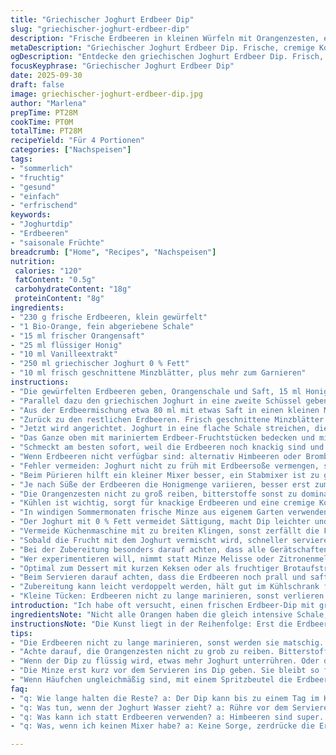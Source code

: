 ```yaml
---
title: "Griechischer Joghurt Erdbeer Dip"
slug: "griechischer-joghurt-erdbeer-dip"
description: "Frische Erdbeeren in kleinen Würfeln mit Orangenzesten, etwas Honig und Vanille leicht marinieren, um die Aromen freizusetzen. Dann eine Portion griechischen Joghurts mit restlichem Honig und Vanille cremig rühren. Ein Teil der Erdbeeren wird zu einer feinen Sauce gemixt, für eine schöne Marmorierung mit dem Joghurt. Frische Minze bringt Frische, die das Ganze auflockert. Ohne Gluten, Nüsse oder Eier. Schnell vorbereitet, erfrischend, mit saisonalem Obst kombinierbar. "
metaDescription: "Griechischer Joghurt Erdbeer Dip. Frische, cremige Kombination. Perfekt für den Sommer. Einfach zuzubereiten und geschmacklich abgestimmt."
ogDescription: "Entdecke den griechischen Joghurt Erdbeer Dip. Frisch, cremig und ideal für warme Tage. Die perfekte Kombination aus Frucht und Joghurt."
focusKeyphrase: "Griechischer Joghurt Erdbeer Dip"
date: 2025-09-30
draft: false
image: griechischer-joghurt-erdbeer-dip.jpg
author: "Marlena"
prepTime: PT28M
cookTime: PT0M
totalTime: PT28M
recipeYield: "Für 4 Portionen"
categories: ["Nachspeisen"]
tags:
- "sommerlich"
- "fruchtig"
- "gesund"
- "einfach"
- "erfrischend"
keywords:
- "Joghurtdip"
- "Erdbeeren"
- "saisonale Früchte"
breadcrumb: ["Home", "Recipes", "Nachspeisen"]
nutrition: 
 calories: "120"
 fatContent: "0.5g"
 carbohydrateContent: "18g"
 proteinContent: "8g"
ingredients:
- "230 g frische Erdbeeren, klein gewürfelt"
- "1 Bio-Orange, fein abgeriebene Schale"
- "15 ml frischer Orangensaft"
- "25 ml flüssiger Honig"
- "10 ml Vanilleextrakt"
- "250 ml griechischer Joghurt 0 % Fett"
- "10 ml frisch geschnittene Minzblätter, plus mehr zum Garnieren"
instructions:
- "Die gewürfelten Erdbeeren geben, Orangenschale und Saft, 15 ml Honig sowie 5 ml Vanille in eine Schüssel. Gut vermischen, damit sich die Aromen verbinden. Achtung, nicht zu lange, etwa 12 Minuten bei Zimmertemperatur, zwischendurch vorsichtig umrühren, damit die Flüssigkeit zieht, aber die Beeren nicht matschig werden."
- "Parallel dazu den griechischen Joghurt in eine zweite Schüssel geben, restlichen Honig und Vanille unterheben, bis die Mischung cremig und gleichmäßig süß ist. Abdecken und kalt stellen, damit er anzieht und frisch bleibt."
- "Aus der Erdbeermischung etwa 80 ml mit etwas Saft in einen kleinen Mixer geben und zu einer glatten Sauce pürieren. Keine Stückchen, es soll eine feine Textur sein; wenn zu dick, ein Schluck Wasser oder Orangensaft hilft. Beiseite stellen."
- "Zurück zu den restlichen Erdbeeren. Frisch geschnittene Minzblätter untermengen, das sorgt für den aromatischen Kick und den grünen Farbkontrast im Dip."
- "Jetzt wird angerichtet. Joghurt in eine flache Schale streichen, die pürierte Erdbeersoße in dünnen Linien darüber träufeln. Mit einem Löffel kreisförmig leicht einziehen, bis eine schöne Marmorierung sichtbar wird. Nicht übertreiben, sonst verliert man den Effekt."
- "Das Ganze oben mit mariniertem Erdbeer-Fruchtstücken bedecken und mit frischer Minze bestreuen. Wer mag, ergänzt mit saisonalen Früchten wie frischer Melone oder Pfirsich, sorgt für extra Frische und Textur."
- "Schmeckt am besten sofort, weil die Erdbeeren noch knackig sind und die Minze frisch. Bei Lagerung über Nacht kann der Joghurt etwas Wasser ziehen, dann nochmal gut durchrühren."
- "Wenn Erdbeeren nicht verfügbar sind: alternativ Himbeeren oder Brombeeren nehmen, dann weniger Orangensaft, sonst wird das Aroma zu sauer. Statt Honig geht Ahornsirup oder Agavendicksaft, für vegane Option."
- "Fehler vermeiden: Joghurt nicht zu früh mit Erdbeersoße vermengen, sonst wird alles flüssig; Minze erst kurz vor dem Servieren hinzugeben, sonst wirkt sie schlaff."
- "Beim Pürieren hilft ein kleiner Mixer besser, ein Stabmixer ist zu grob und macht die Sauce pulvrig."
- "Je nach Süße der Erdbeeren die Honigmenge variieren, besser erst zum Schluss nachsüßen als zuviel rein, zieht sonst schnell in den Joghurt ein."
- "Die Orangenzesten nicht zu groß reiben, bitterstoffe sonst zu dominant und verfälschen das Aroma."
- "Kühlen ist wichtig, sorgt für knackige Erdbeeren und eine cremige Konsistenz des Joghurts."
- "In windigen Sommermonaten frische Minze aus eigenem Garten verwenden, frisch gepflückt bringt andere Aromen als gekauft."
- "Der Joghurt mit 0 % Fett vermeidet Sättigung, macht Dip leichter und besser kombinierbar, Vollfett klappt auch, dann aber weniger Honig, da die natürliche Milchfettigkeit mehr Süße trägt."
- "Vermeide Küchenmaschine mit zu breiten Klingen, sonst zerfällt die Frucht und wird matschig."
- "Sobald die Frucht mit dem Joghurt vermischt wird, schneller servieren, da der Dip sonst Wasser zieht und das Ganze wässrig wirkt."
- "Bei der Zubereitung besonders darauf achten, dass alle Gerätschaften sauber und trocken sind, um den frischen Geschmack nicht zu verfälschen."
- "Wer experimentieren will, nimmt statt Minze Melisse oder Zitronenmelisse, bringt eine zitronige Frische rein."
- "Optimal zum Dessert mit kurzen Keksen oder als fruchtiger Brotaufstrich, auch als Dip für frisches Gemüse möglich."
- "Beim Servieren darauf achten, dass die Erdbeeren noch prall und saftig sind, nicht überreif."
- "Zubereitung kann leicht verdoppelt werden, hält gut im Kühlschrank für einen Tag, danach Frische prüfen."
- "Kleine Tücken: Erdbeeren nicht zu lange marinieren, sonst verlieren sie ihre Form und wirken matschig im Dip."
introduction: "Ich habe oft versucht, einen frischen Erdbeer-Dip mit griechischem Joghurt zu perfektionieren. Wichtig ist, die Früchte nicht zu lange einziehen zu lassen, dabei entwickelt sich ein herrlich frisches Aroma von Orange und Minze, das ich so in vielen Varianten liebe. Die Mischung aus Zitrus und süßem Honig bringt die Säure der Erdbeeren ins Gleichgewicht. Technisch sieht man sofort, wenn die Erdbeeren ihren Saft abgeben und sich ein leichter Sirup bildet – das ist mein Zeichen, dass die Marinade gut durchgezogen ist. Die Vanille rundet ab, schürt Komplexität. Dann den Joghurt nicht einfach nur unterrühren – die Marmorierung erzeugt auch optisch das gewisse Etwas. Mein Tipp: eine feine Minze statt das Standard-Pfefferminz, bringt eine überraschende Frische. Insgesamt ein Gericht, das einfach ist, aber mit ein paar Kniffen richtig Freude macht."
ingredientsNote: "Nicht alle Orangen haben die gleich intensive Schale, achte auf Bio oder unbehandelte Früchte, sonst schmeckt die Zesten bitter. Die Menge Honig kannst du ruhig leicht anpassen, je nach Erdbeers Süße. Statt griechischem Joghurt mit 0 % geht auch Naturjoghurt mit höherem Fettanteil, macht das Ganze etwas cremiger und geschmeidiger, dafür schneller sättigend. Alternativ ist Skyr eine gute Wahl für eine dicke, aber leichte Konsistenz. Wenn Minze nicht da ist, funktioniert auch Zitronenmelisse oder frischer Basilikum; gibt dem Ganzen andere Nuancen. Bei der Auswahl der Erdbeeren unbedingt frische, feste Früchte nehmen – saure oder überreife verderben den Geschmack. Für die Vanille nehme ich tatsächlich immer ein echtes Vanilleextrakt, nicht das Aroma aus dem Supermarkt, das macht einen Unterschied. Orangensaft möglichst frisch gepresst, weil Fertigprodukte manchmal zu sauer oder künstlich schmecken."
instructionsNote: "Die Kunst liegt in der Reihenfolge: Erst die Erdbeeren marinieren, damit sie ihren Saft abgeben. Und: wirklich öfter umrühren, aber vorsichtig, um die Form der Beeren zu erhalten. So vermeidet man matschige Stellen. Den Joghurt immer separat süßen, sonst kann er sich entfalten und bleibt schön cremig. Die Erdbeerpüree-Soße nicht zu spät mixen, sonst verdunstet das klare Aroma. Ich verwende einen kleinen Standmixer, der macht die Textur perfekt fein, fast samtig. Danach die Minze nicht zu früh hinein, sonst wird sie welk. Beim Marmorieren mit der Sauce unbedingt den Fluss der Flüssigkeit beobachten; zu viel Bewegung zerstört den Effekt, zu wenig mischen sieht langweilig aus. Zum Schluss kannst du mit dem Löffel ein kleines Kunstwerk schaffen – rund oder Wellenmuster. Lieber kurz servieren, die Frische ist entscheidend. Wenn du dem Dip beim Verrühren zusehst, siehst du, wie die Farben tanzen – fast meditativ. Kleine Küchenhelfer: Mit einem Spritzbeutel kannst du die Erdbeersoße filigraner verteilen, wenn du es besonders ordentlich magst. Wenn der Joghurt beim Kühlen Wasser zieht, vor dem Servieren gut und vorsichtig umrühren. Sollte die Masurierung nicht gelingen, kannst du einfach alles kräftig unterheben, schmeckt trotzdem gut, nur die Optik leidet."
tips:
- "Die Erdbeeren nicht zu lange marinieren, sonst werden sie matschig. Ich mariniere idealerweise höchstens 12 Minuten. So bleibt die Struktur erhalten und die Früchte geben trotzdem ihren Saft."
- "Achte darauf, die Orangenzesten nicht zu grob zu reiben. Bitterstoffe können den feinen Geschmack überdecken. Bio-Orangen sind meist besser, weniger chemisch."
- "Wenn der Dip zu flüssig wird, etwas mehr Joghurt unterrühren. Oder die Erdbeersoße noch einmal mixen, bis sie die gewünschte Konsistenz hat. Nachjustieren ist wichtig."
- "Die Minze erst kurz vor dem Servieren ins Dip geben. Sie bleibt so frisch und aromatisch. Mag sie stark? Dann mehr verwenden. Wer möchte, kann auch Basilikum ausprobieren."
- "Wenn Häufchen ungleichmäßig sind, mit einem Spritzbeutel die Erdbeersoße filigran verteilen. Looks fancy und macht Eindruck. Perfekt für Festlichkeiten, wo der erste Eindruck zählt."
faq:
- "q: Wie lange halten die Reste? a: Der Dip kann bis zu einem Tag im Kühlschrank bleiben. Blick auf die Erdbeeren. Sie müssen frisch sein. Rühren nicht vergessen."
- "q: Was tun, wenn der Joghurt Wasser zieht? a: Rühre vor dem Servieren gut durch. Dann passt die Konsistenz wieder. Frische Minze drüber und alles ist perfekt."
- "q: Was kann ich statt Erdbeeren verwenden? a: Himbeeren sind super. Brombeeren auch, aber schau auf die Säure. Die Süße vom Honig anpassen, schmeckt besser."
- "q: Was, wenn ich keinen Mixer habe? a: Keine Sorge, zerdrücke die Erdbeeren mit einer Gabel. Es wird nicht gleich fein. Aber Geschmack bleibt!"

---
```

